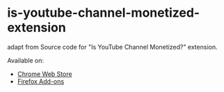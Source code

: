 # is-youtube-channel-monetized-extension



adapt from Source code for "Is YouTube Channel Monetized?" extension.

Available on:
- [Chrome Web Store](https://chrome.google.com/webstore/detail/is-youtube-channel-moneti/ijonaoomgjhjacfmipjlfdobddhfnkjn)
- [Firefox Add-ons](https://addons.mozilla.org/en-US/firefox/addon/is-youtube-channel-monetized/)
